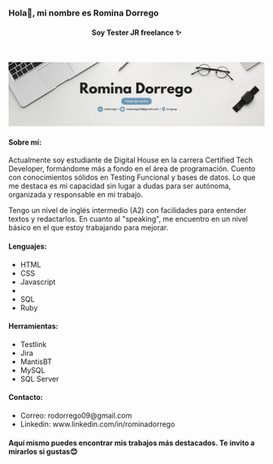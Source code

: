 ### Hola👋, mi nombre es Romina Dorrego
<center><h4>Soy Tester JR freelance ✨</h4></center>
<br>
  
![img](https://raw.githubusercontent.com/rodorrego/rodorrego/main/assets/banner.jpg)

<h4>Sobre mí:</h4>
<p>Actualmente soy estudiante de Digital House en la carrera Certified Tech Developer, formándome más a fondo en el área de programación. Cuento con conocimientos sólidos en Testing Funcional y bases de datos. Lo que me destaca es mi capacidad sin lugar a dudas para ser autónoma, organizada y responsable en mi trabajo.</p>
<p>Tengo un nivel de inglés intermedio (A2) con facilidades para entender textos y redactarlos. En cuanto al "speaking", me encuentro en un nivel básico en el que estoy trabajando para mejorar.</p>

<h4>Lenguajes:</h4>
  <ul>
    <li>HTML</li>
    <li>CSS</li>
    <li>Javascript<li>
    <li>SQL</li>
    <li>Ruby</li>
  </ul>

<h4>Herramientas:</h4>
  <ul>
    <li>Testlink</li>
    <li>Jira</li>
    <li>MantisBT</li>
    <li>MySQL</li>
    <li>SQL Server</li>
  </ul>
  
<h4>Contacto:</h4>
  <ul>
    <li>Correo: rodorrego09@gmail.com</li>
    <li>Linkedin: www.linkedin.com/in/rominadorrego</li>
  </ul>
  
<h4>Aquí mismo puedes encontrar mis trabajos más destacados. Te invito a mirarlos si gustas😊</h4>

